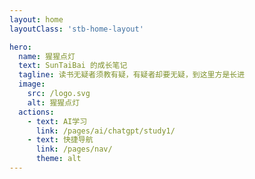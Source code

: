 ```yaml
---
layout: home
layoutClass: 'stb-home-layout'

hero:
  name: 猩猩点灯
  text: SunTaiBai 的成长笔记
  tagline: 读书无疑者须教有疑，有疑者却要无疑，到这里方是长进
  image:
    src: /logo.svg
    alt: 猩猩点灯
  actions:
    - text: AI学习
      link: /pages/ai/chatgpt/study1/
    - text: 快捷导航
      link: /pages/nav/
      theme: alt
---
```


<style>
.stb-home-layout .image-src:hover {
  transform: translate(-50%, -50%) scale(1.5);
  transition: transform .5s;
}
</style>